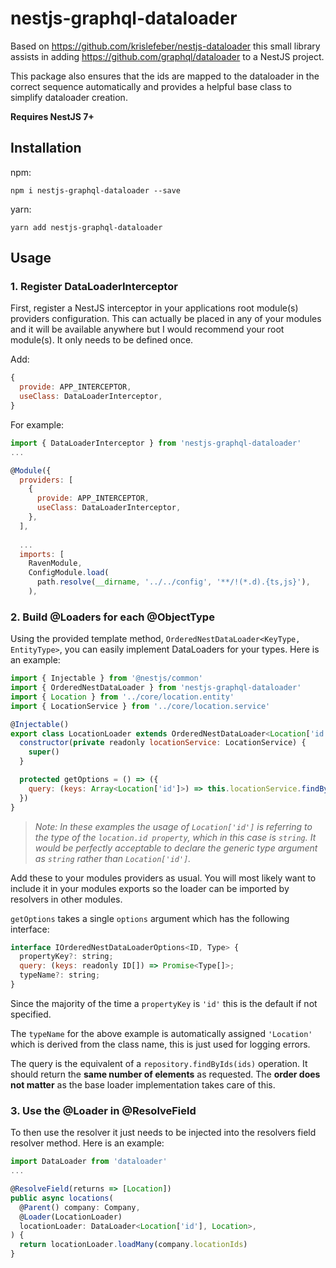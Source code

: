 # nestjs-graphql-dataloader

Based on https://github.com/krislefeber/nestjs-dataloader this small library assists in adding https://github.com/graphql/dataloader to a NestJS project.

This package also ensures that the ids are mapped to the dataloader in the correct sequence automatically and provides a helpful base class to simplify dataloader creation.

**Requires NestJS 7+**

## Installation

npm:
```
npm i nestjs-graphql-dataloader --save
```

yarn:
```
yarn add nestjs-graphql-dataloader
```

## Usage

### 1. Register DataLoaderInterceptor
First, register a NestJS interceptor in your applications root module(s) providers configuration. This can actually be placed in any of your modules and it will be available anywhere but I would recommend your root module(s). It only needs to be defined once.

Add: 
```javascript
{
  provide: APP_INTERCEPTOR,
  useClass: DataLoaderInterceptor,
}
```
    
For example:
```javascript
import { DataLoaderInterceptor } from 'nestjs-graphql-dataloader'
...

@Module({
  providers: [
    {
      provide: APP_INTERCEPTOR,
      useClass: DataLoaderInterceptor,
    },
  ],
  
  ...
  imports: [
    RavenModule,
    ConfigModule.load(
      path.resolve(__dirname, '../../config', '**/!(*.d).{ts,js}'),
    ),
```

### 2. Build @Loaders for each @ObjectType

Using the provided template method, ```OrderedNestDataLoader<KeyType, EntityType>```, you can easily implement DataLoaders for your types. Here is an example:

```javascript
import { Injectable } from '@nestjs/common'
import { OrderedNestDataLoader } from 'nestjs-graphql-dataloader'
import { Location } from '../core/location.entity'
import { LocationService } from '../core/location.service'

@Injectable()
export class LocationLoader extends OrderedNestDataLoader<Location['id'], Location> {
  constructor(private readonly locationService: LocationService) {
    super()
  }

  protected getOptions = () => ({
    query: (keys: Array<Location['id']>) => this.locationService.findByIds(keys),
  })
}

```
> *Note: In these examples the usage of ```Location['id']``` is referring to the type of the ```location.id property```, which in this case is ```string```. It would be perfectly acceptable to declare the generic type argument as ```string``` rather than ```Location['id']```.*

Add these to your modules providers as usual. You will most likely want to include it in your modules exports so the loader can be imported by resolvers in other modules.

```getOptions``` takes a single ```options``` argument which has the following interface:

```javascript
interface IOrderedNestDataLoaderOptions<ID, Type> {
  propertyKey?: string;
  query: (keys: readonly ID[]) => Promise<Type[]>;
  typeName?: string;
}
```

Since the majority of the time a ```propertyKey``` is ```'id'``` this is the default if not specified. 

The ```typeName``` for the above example is automatically assigned ```'Location'``` which is derived from the class name, this is just used for logging errors.

The query is the equivalent of a ```repository.findByIds(ids)``` operation. It should return the **same number of elements** as requested. The **order does not matter** as the base loader implementation takes care of this.


### 3. Use the @Loader in @ResolveField

To then use the resolver it just needs to be injected into the resolvers field resolver method. Here is an example:

```javascript
import DataLoader from 'dataloader'
...

@ResolveField(returns => [Location])
public async locations(
  @Parent() company: Company,
  @Loader(LocationLoader)
  locationLoader: DataLoader<Location['id'], Location>,
) {
  return locationLoader.loadMany(company.locationIds)
}
```
